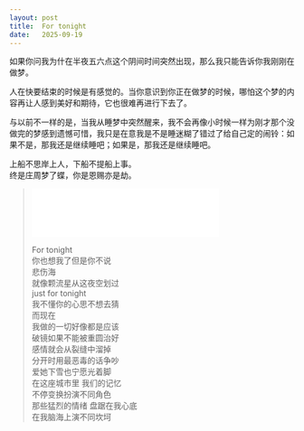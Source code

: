 ```yaml
---
layout: post
title:  For tonight
date:   2025-09-19
---
```


如果你问我为什在半夜五六点这个阴间时间突然出现，那么我只能告诉你我刚刚在做梦。

人在快要结束的时候是有感觉的。当你意识到你正在做梦的时候，哪怕这个梦的内容再让人感到美好和期待，它也很难再进行下去了。

与以前不一样的是，当我从睡梦中突然醒来，我不会再像小时候一样为刚才那个没做完的梦感到遗憾可惜，我只是在意我是不是睡迷糊了错过了给自己定的闹铃：如果不是，那我还是继续睡吧；如果是，那我还是继续睡吧。

上船不思岸上人，下船不提船上事。  
终是庄周梦了蝶，你是恩赐亦是劫。  

>   <iframe frameborder="no" border="0" marginwidth="0" marginheight="0" width=330 height=86 src="//music.163.com/outchain/player?type=2&id=1918576268&auto=0&height=66"></iframe>
>
>   For tonight  
>   你也想我了但是你不说  
>   悲伤海  
>   就像颗流星从这夜空划过  
>   just for tonight  
>   我不懂你的心思不想去猜  
>   而现在  
>   我做的一切好像都是应该  
>   破镜如果不能被重圆治好  
>   感情就会从裂缝中溜掉  
>   分开时用最恶毒的话争吵  
>   爱她下雪也宁愿光着脚  
>   在这座城市里 我们的记忆  
>   不停变换扮演不同角色  
>   那些猛烈的情绪 盘踞在我心底  
>   在我脑海上演不同坎坷  
